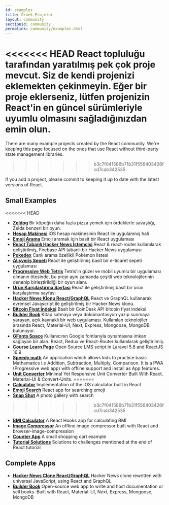 ```yaml
---
id: examples
title: Örnek Projeler
layout: community
sectionid: community
permalink: community/examples.html
---
```


<<<<<<< HEAD
React topluluğu tarafından yaratılmış pek çok proje mevcut. Siz de kendi projenizi eklemekten çekinmeyin. Eğer bir proje eklerseniz, lütfen projenizin React'in en güncel sürümleriyle uyumlu olmasını sağladığınızdan emin olun.
=======
There are many example projects created by the React community. We're keeping this page focused on the ones that use React without third-party state management libraries.
>>>>>>> b3c7f041586b71b31f556403426fcd7cab342535

If you add a project, please commit to keeping it up to date with the latest versions of React.

## Small Examples

<<<<<<< HEAD
* **[Zeldog](https://yannsainty.github.io/Zeldog/)** Bir köpeğin daha fazla pizza yemek için ördeklerle savaştığı, Zelda benzeri bir oyun.
* **[Hesap Makinesi](https://github.com/ahfarmer/calculator)** iOS hesap makinesinin  React ile uygulanmış hali
* **[Emoji Arama](https://github.com/ahfarmer/emoji-search)** Emoji aramak için basit bir React uygulaması
* **[React Tabanlı Hacker News İstemcisi](https://github.com/insin/react-hn)** React & react-router kullanılarak geliştirilmiş, Firebase API tabanlı bir Hacker News uygulaması
* **[Pokedex](https://github.com/alik0211/pokedex)** Canlı arama özellikli Pokémon listesi
* **[Alışveriş Sepeti](https://github.com/jeffersonRibeiro/react-shopping-cart)** React ile geliştirilmiş basit bir e-ticaret sepeti uygulaması
* **[Progressive Web Tetris](https://github.com/skidding/flatris)** Tetris'in güzel ve mobil uyumlu bir uygulaması olmanın ötesinde, bu proje aynı zamanda çeşitli web teknolojilerinin denenip birleştirildiği bir oyun alanı.
* **[Ürün Karşılaştırma Sayfası](https://github.com/Rhymond/product-compare-react)** React ile geliştirilmiş basit bir ürün karşılaştırma sayfası
* **[Hacker News Klonu React/GraphQL](https://github.com/clintonwoo/hackernews-react-graphql)** React ve GraphQL kullanarak evrensel Javascript ile geliştirilmiş bir Hacker News klonu.
* **[Bitcoin Fiyat İndeksi](https://github.com/mrkjlchvz/bitcoin-price-index)** Basit bir CoinDesk API bitcoin fiyat indeksi
* **[Builder Book](https://github.com/builderbook/builderbook)** Kitap satmaya veya dokümantasyon yazıp sunmaya yarayan, açık kaynaklı bir web uygulaması. Kullanılan teknolojiler arasında React, Material-UI, Next, Express, Mongoose, MongoDB bulunuyor.
* **[GFonts Space](https://github.com/pankajladhar/GFontsSpace)** Kullanıcının Google fontlarıyla oynamasına imkan sağlayan bir alan. React, Redux ve React-Router kullanılarak geliştirilmiş.
* **[Course Learn Page](https://github.com/ulearnpro/ulearn)** Open Source LMS script in Laravel 5.8 and ReactJS 16.9
* **[Speedy math](https://github.com/pankajladhar/speedy-math)** An application which allows kids to practice basic Mathematics i.e  Addition, Subtraction, Multiply, Comparison. It is a PWA (Progressive web app) with offline support and install as App features.
* **[Unit Converter](https://github.com/KarthikeyanRanasthala/react-unit-converter)** Minimal Yet Responsive Unit Converter Built With React, Material-UI & Convert-Units.
=======
* **[Calculator](https://github.com/ahfarmer/calculator)** Implementation of the iOS calculator built in React
* **[Emoji Search](https://github.com/ahfarmer/emoji-search)** React app for searching emoji
* **[Snap Shot](https://github.com/Yog9/SnapShot)** A photo gallery with search
>>>>>>> b3c7f041586b71b31f556403426fcd7cab342535
* **[BMI Calculator](https://github.com/GermaVinsmoke/bmi-calculator)** A React Hooks app for calculating BMI
* **[Image Compressor](https://github.com/RaulB-masai/react-image-compressor)** An offline image compressor built with React and browser-image-compression
* **[Counter App](https://github.com/arnab-datta/counter-app)** A small shopping cart example
* **[Tutorial Solutions](https://github.com/harman052/react-tutorial-solutions)** Solutions to challenges mentioned at the end of React tutorial

## Complete Apps

* **[Hacker News Clone React/GraphQL](https://github.com/clintonwoo/hackernews-react-graphql)** Hacker News clone rewritten with universal JavaScript, using React and GraphQL
* **[Builder Book](https://github.com/builderbook/builderbook)** Open-source web app to write and host documentation or sell books. Built with React, Material-UI, Next, Express, Mongoose, MongoDB
